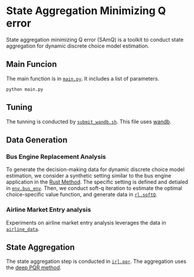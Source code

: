 # State Aggregation Minimizing Q error

State aggregation minimizing Q error (SAmQ) is a toolkit to conduct state aggregation for dynamic discrete choice model estimation. 


## Main Funcion

The main function is in [`main.py`](https://github.com/gengsinong/SAmQ/blob/master/main.py). It includes a list of parameters.
```
python main.py
```

## Tuning

The tunning is conducted by [`submit_wandb.sh`](https://github.com/gengsinong/SAmQ/blob/master/submit_wandb.sh). 
This file uses [wandb](https://wandb.ai/site). 


## Data Generation

### Bus Engine Replacement Analysis
To generate the decision-making data for dynamic discrete choice model estimation, we consider a synthetic setting similar to the bus engine application in the [Rust Method](https://www.google.com/search?q=rust+bus+engine&rlz=1C1CHBF_zh-TWUS812US812&oq=rust+bus+engine&aqs=chrome..69i57j0i22i30.2014j0j7&sourceid=chrome&ie=UTF-8). 
The specific setting is defined and detialed in [`env.bus_env`](https://github.com/gengsinong/SAmQ/blob/master/env/bus_env.py). 
Then, we conduct soft-q iteration to estimate the optimal choice-specific value function, and generate data in [`rl.softQ`](https://github.com/gengsinong/SAmQ/blob/master/rl/softQ.py). 

### Airline Market Entry analysis
Experiments on airline market entry analysis leverages the data in [`airline_data`](https://github.com/gengsinong/SAmQ/tree/master/ailrline_data).

## State Aggregation
The state aggregation step is conducted in [`irl.pqr`](https://github.com/gengsinong/SAmQ/blob/master/irl/pqr.py). 
The aggregation uses the [deep PQR method](https://arxiv.org/abs/2007.07443).

